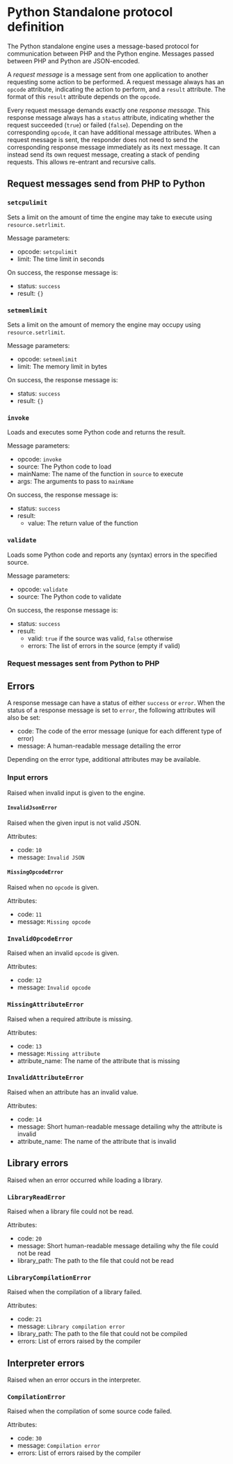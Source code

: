 # Python Standalone protocol definition

The Python standalone engine uses a message-based protocol for communication
between PHP and the Python engine. Messages passed between PHP and Python are
JSON-encoded.

A *request message* is a message sent from one application to another requesting
some action to be performed. A request message always has an `opcode` attribute,
indicating the action to perform, and a `result` attribute. The format of this
`result` attribute depends on the `opcode`.

Every request message demands exactly one *response message*. This response
message always has a `status` attribute, indicating whether the request
succeeded (`true`) or failed (`false`). Depending on the corresponding `opcode`,
it can have additional message attributes. When a request message is sent, the
responder does not need to send the corresponding response message immediately
as its next message. It can instead send its own request message, creating a
stack of pending requests. This allows re-entrant and recursive calls.

## Request messages send from PHP to Python

### `setcpulimit`

Sets a limit on the amount of time the engine may take to execute using
`resource.setrlimit`.

Message parameters:
* opcode: `setcpulimit`
* limit: The time limit in seconds

On success, the response message is:

* status: `success`
* result: `{}`

### `setmemlimit`

Sets a limit on the amount of memory the engine may occupy using
`resource.setrlimit`.

Message parameters:
* opcode: `setmemlimit`
* limit: The memory limit in bytes

On success, the response message is:

* status: `success`
* result: `{}`

### `invoke`

Loads and executes some Python code and returns the result.

Message parameters:
* opcode: `invoke`
* source: The Python code to load
* mainName: The name of the function in `source` to execute
* args: The arguments to pass to `mainName`

On success, the response message is:

* status: `success`
* result:
  * value: The return value of the function

### `validate`

Loads some Python code and reports any (syntax) errors in the specified source.

Message parameters:
* opcode: `validate`
* source: The Python code to validate

On success, the response message is:

* status: `success`
* result:
    * valid: `true` if the source was valid, `false` otherwise
    * errors: The list of errors in the source (empty if valid)

### Request messages sent from Python to PHP



## Errors

A response message can have a status of either `success` or `error`. When the
status of a response message is set to `error`, the following attributes will
also be set:

* code: The code of the error message (unique for each different type of error)
* message: A human-readable message detailing the error

Depending on the error type, additional attributes may be available.

### Input errors

Raised when invalid input is given to the engine.

#### `InvalidJsonError`

Raised when the given input is not valid JSON.

Attributes:
* code: `10`
* message: `Invalid JSON`

#### `MissingOpcodeError`

Raised when no `opcode` is given.

Attributes:
* code: `11`
* message: `Missing opcode`

### `InvalidOpcodeError`

Raised when an invalid `opcode` is given.

Attributes:
* code: `12`
* message: `Invalid opcode`

### `MissingAttributeError`

Raised when a required attribute is missing.

Attributes:
* code: `13`
* message: `Missing attribute`
* attribute_name: The name of the attribute that is missing

### `InvalidAttributeError`

Raised when an attribute has an invalid value.

Attributes:
* code: `14`
* message: Short human-readable message detailing why the attribute is invalid
* attribute_name: The name of the attribute that is invalid

## Library errors

Raised when an error occurred while loading a library.

### `LibraryReadError`

Raised when a library file could not be read.

Attributes:
* code: `20`
* message: Short human-readable message detailing why the file could not be read
* library_path: The path to the file that could not be read

### `LibraryCompilationError`

Raised when the compilation of a library failed.

Attributes:
* code: `21`
* message: `Library compilation error`
* library_path: The path to the file that could not be compiled
* errors: List of errors raised by the compiler

## Interpreter errors

Raised when an error occurs in the interpreter.

### `CompilationError`

Raised when the compilation of some source code failed.

Attributes:
* code: `30`
* message: `Compilation error`
* errors: List of errors raised by the compiler

